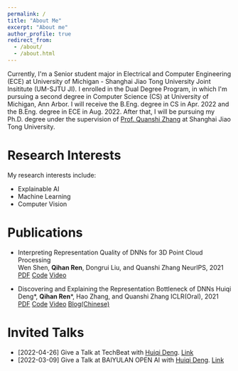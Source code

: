 ```yaml
---
permalink: /
title: "About Me"
excerpt: "About me"
author_profile: true
redirect_from: 
  - /about/
  - /about.html
---
```



Currently, I'm a Senior student major in Electrical and Computer Engineering (ECE) at University of Michigan - Shanghai Jiao Tong University Joint Insititute (UM-SJTU JI). I enrolled in the Dual Degree Program, in which I'm pursuing a second degree in Computer Science (CS) at University of Michigan, Ann Arbor. I will receive the B.Eng. degree in CS in Apr. 2022 and the B.Eng. degree in ECE in Aug. 2022. After that, I will be pursuing my Ph.D. degree under the supervision of [Prof. Quanshi Zhang](http://qszhang.com) at Shanghai Jiao Tong University.

Research Interests
======
My research interests include:
- Explainable AI
- Machine Learning
- Computer Vision


Publications
======
* Interpreting Representation Quality of DNNs for 3D Point Cloud Processing      
    Wen Shen, **Qihan Ren**, Dongrui Liu, and Quanshi Zhang
    NeurIPS, 2021
    [PDF]() [Code](https://github.com/ada-shen/Interpret_quality) [Video](https://nips.cc/virtual/2021/poster/27421)

* Discovering and Explaining the Representation Bottleneck of DNNs
    Huiqi Deng*, **Qihan Ren***, Hao Zhang, and Quanshi Zhang
    ICLR(Oral), 2021
    [PDF]() [Code](https://github.com/Nebularaid2000/bottleneck) [Video](https://iclr.cc/virtual/2022/oral/6623) [Blog(Chinese)](https://zhuanlan.zhihu.com/p/422420088)


Invited Talks
======
* [2022-04-26] Give a Talk at TechBeat with [Huiqi Deng](https://huiqideng1.netlify.app/). [Link](https://www.techbeat.net/talk-info?id=657)
* [2022-03-09] Give a Talk at BAIYULAN OPEN AI with [Huiqi Deng](https://huiqideng1.netlify.app/). [Link](https://www.slidestalk.com/Baiyulan/85933?video)
